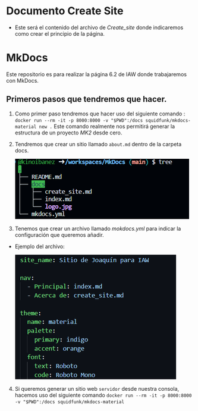 # Documento Create Site

- Este será el contenido del archivo de *_Create_site_* donde indicaremos como crear el principio de la página.

# MkDocs
Este repositorio es para realizar la página 6.2 de IAW donde trabajaremos con MkDocs.


## Primeros pasos que tendremos que hacer.

1. Como primer paso tendremos que hacer uso del siguiente comando : `docker run --rm -it -p 8000:8000 -v "$PWD":/docs squidfunk/mkdocs-material new .` Este comando realmente nos permitirá generar la estructura de un proyecto *_MK2_* desde cero.


2. Tendremos que crear un sitio llamado `about.md` dentro de la carpeta docs.

    ![](images/cap1.png)

3. Tenemos que crear un archivo llamado *_mokdocs.yml_* para indicar la configuración que queremos añadir.

- Ejemplo del archivo: 

    ![](images/cap2.png)


4. Si queremos generar un sitio web `servidor` desde nuestra consola, hacemos uso del siguiente comando `docker run --rm -it -p 8000:8000 -v "$PWD":/docs squidfunk/mkdocs-material`



